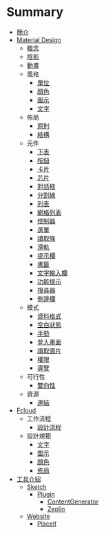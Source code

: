 # Summary

* [簡介](README.md)
* [Material Design](material_design/README.md)
   * [概念](material_design/concept.md)
   * [陰影](material_design/shadow.md)
   * [動畫](material_design/animation.md)
   * 風格
       * [單位](material_design/layout/unit.md)
       * [顏色](material_design/style/color.md)
       * [圖示](material_design/style/icon.md)
       * [文字](material_design/style/font.md)
   * 佈局
       * [原則](material_design/layout/principle.md)
       * [結構](material_design/layout/structure.md)
   * 元件
       * [下表](material_design/component/bottom_sheet.md)
       * [按鈕](material_design/component/button.md)
       * [卡片](material_design/component/card.md)
       * [芯片](material_design/component/chip.md)
       * [對話框](material_design/component/dialog.md)
       * [分割線](material_design/component/divider.md)
       * [列表](material_design/component/list.md)
       * [網格列表](material_design/component/grid_list.md)
       * [控制器](material_design/component/control.md)
       * [選單](material_design/component/menu.md)
       * [讀取條](material_design/component/progress.md)
       * [滑軌](material_design/component/slider.md)
       * [提示欄](material_design/component/snackbar.md)
       * [書籤](material_design/component/tab.md)
       * [文字輸入欄](material_design/component/textfield.md)
       * [功能提示](material_design/component/tooltips.md)
       * [搜尋器](material_design/component/search.md)
       * [側邊欄](material_design/component/drawer.md)
   * 模式
       * [資料格式](material_design/pattern/data_format.md)
       * [空白狀態](material_design/pattern/empty_state.md)
       * [手勢](design_patter/pattern/gesture.md)
       * [登入畫面](material_design/pattern/launch_screen.md)
       * [讀取圖片](material_design/pattern/loaging_image.md)
       * [權限](material_design/pattern/permission.md)
       * [導覽](material_design/pattern/navigation.md)
   * 可行性
       * [雙向性](material_design/usability/bidirectionality.md)
   * 資源
       * [連結](material_design/resource/links.md)
* [Fcloud](fcloud/README.md)
   * 工作流程
       * [設計流程](fcloud/work_flow/design_flow.md)
   * 設計規範
       * [文字](fcloud/design_pattern/font.md)
       * [圖示](fcloud/design_pattern/icon.md)
       * [顏色](fcloud/design_pattern/color.md)
       * [佈局](fcloud/design_pattern/layout.md)
* [工具介紹](tools/README.md)
   * [Sketch](tools/sketch.md)
       * [Plugin](tools/plugin/README.md)
           * [ContentGenerator](tools/plugin/contentgenerator.md)
           * [Zeplin](tools/plugin/zeplin.md)
   * [Website](tools/website/README.md)
       * [Placeit](tools/website/placeit.md)

